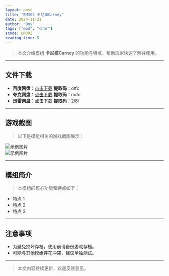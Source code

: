 ```yaml
---
layout: post
title: "BM302 卡尼猫Carney"
date: 2024-11-21
author: "Bny"
tags: ["mod", "char"]
scode: BM302
reading_time: 5
---
```


> 本文介绍模组 **卡尼猫Carney** 的功能与特点，帮助玩家快速了解并使用。

---





## 文件下载
- **百度网盘**：[点击下载](https://pan.baidu.com/s/1WNq0UGekcZqd8S98laajGQ?pwd=otfc)  **提取码**：otfc  
- **夸克网盘**：[点击下载](https://pan.quark.cn/s/53887d66c4d2?pwd=nufc)  **提取码**：nufc  
- **迅雷网盘**：[点击下载](https://pan.xunlei.com/s/VOCCbT1v4jq6gy-RR2L34LTRA1?pwd=2i8i)  **提取码**：2i8i  

---

## 游戏截图
> 以下是模组相关的游戏截图展示：

![示例图片](https://example.com/screenshot1.jpg)  
![示例图片](https://example.com/screenshot2.jpg)

---

## 模组简介
> 本模组的核心功能和特点如下：
- 特点 1
- 特点 2
- 特点 3

---

## 注意事项
- 为避免损坏存档，使用前请备份游戏存档。
- 可能与其他模组存在冲突，建议单独测试。

---

> 本文内容持续更新，欢迎反馈意见。
